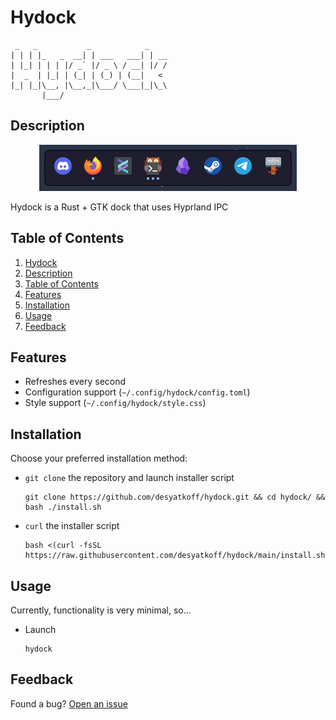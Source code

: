 # Hydock

```
 _   _           _            _    
| | | |_   _  __| | ___   ___| | __
| |_| | | | |/ _` |/ _ \ / __| |/ /
|  _  | |_| | (_| | (_) | (__|   < 
|_| |_|\__, |\__,_|\___/ \___|_|\_\
       |___/                       
```

## Description

<p align="center"><img src="assets/preview.png"/></p>

Hydock is a Rust + GTK dock that uses Hyprland IPC

## Table of Contents

1. [Hydock](#hydock)
2. [Description](#description)
3. [Table of Contents](#table-of-contents)
4. [Features](#features)
5. [Installation](#installation)
6. [Usage](#usage)
7. [Feedback](#feedback)

## Features

* Refreshes every second
* Configuration support (`~/.config/hydock/config.toml`)
* Style support (`~/.config/hydock/style.css`)

## Installation

Choose your preferred installation method:

* `git clone` the repository and launch installer script
    ```Shell
    git clone https://github.com/desyatkoff/hydock.git && cd hydock/ && bash ./install.sh
    ```
* `curl` the installer script
    ```Shell
    bash <(curl -fsSL https://raw.githubusercontent.com/desyatkoff/hydock/main/install.sh)
    ```

## Usage

Currently, functionality is very minimal, so...

* Launch
    ```Shell
    hydock
    ```

## Feedback  

Found a bug? [Open an issue](https://github.com/desyatkoff/hydock/issues/new)
